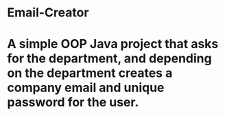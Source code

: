 # Email-Creator
# A simple OOP Java project that asks for the department, and depending on the department creates a company email and unique password for the user. 
